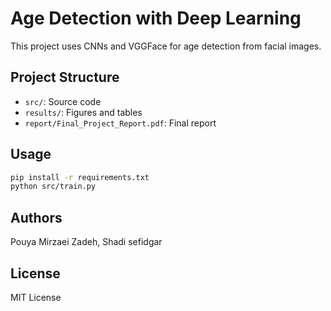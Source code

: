 # Age Detection with Deep Learning

This project uses CNNs and VGGFace for age detection from facial images.

## Project Structure
- `src/`: Source code
- `results/`: Figures and tables
- `report/Final_Project_Report.pdf`: Final report

## Usage
```bash
pip install -r requirements.txt
python src/train.py
```

## Authors
Pouya Mirzaei Zadeh, Shadi sefidgar

## License
MIT License
